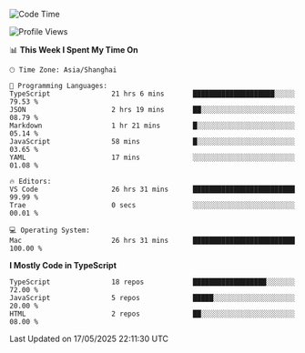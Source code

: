 <!--START_SECTION:waka-->
![Code Time](http://img.shields.io/badge/Code%20Time-7%2C722%20hrs%2054%20mins-blue)

![Profile Views](http://img.shields.io/badge/Profile%20Views-0-blue)

📊 **This Week I Spent My Time On** 

```text
🕑︎ Time Zone: Asia/Shanghai

💬 Programming Languages: 
TypeScript               21 hrs 6 mins       ████████████████████░░░░░   79.53 % 
JSON                     2 hrs 19 mins       ██░░░░░░░░░░░░░░░░░░░░░░░   08.79 % 
Markdown                 1 hr 21 mins        █░░░░░░░░░░░░░░░░░░░░░░░░   05.14 % 
JavaScript               58 mins             █░░░░░░░░░░░░░░░░░░░░░░░░   03.65 % 
YAML                     17 mins             ░░░░░░░░░░░░░░░░░░░░░░░░░   01.08 % 

🔥 Editors: 
VS Code                  26 hrs 31 mins      █████████████████████████   99.99 % 
Trae                     0 secs              ░░░░░░░░░░░░░░░░░░░░░░░░░   00.01 % 

💻 Operating System: 
Mac                      26 hrs 31 mins      █████████████████████████   100.00 % 
```

**I Mostly Code in TypeScript** 

```text
TypeScript               18 repos            ██████████████████░░░░░░░   72.00 % 
JavaScript               5 repos             █████░░░░░░░░░░░░░░░░░░░░   20.00 % 
HTML                     2 repos             ██░░░░░░░░░░░░░░░░░░░░░░░   08.00 % 
```




 Last Updated on 17/05/2025 22:11:30 UTC
<!--END_SECTION:waka-->
